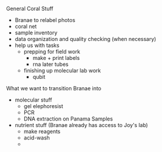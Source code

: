 General Coral Stuff
- Branae to relabel photos
- coral net 
- sample inventory 
- data organization and quality checking (when necessary)
- help us with tasks
	- prepping for field work
		- make + print labels
		- rna later tubes
	- finishing up molecular lab work 
		- qubit

What we want to transition Branae into 
- molecular stuff
	- gel elephoresist
	- PCR
	- DNA extraction on Panama Samples 
- nutrient stuff (Branae already has access to Joy's lab)
	- make reagents
	- acid-wash
	- 

